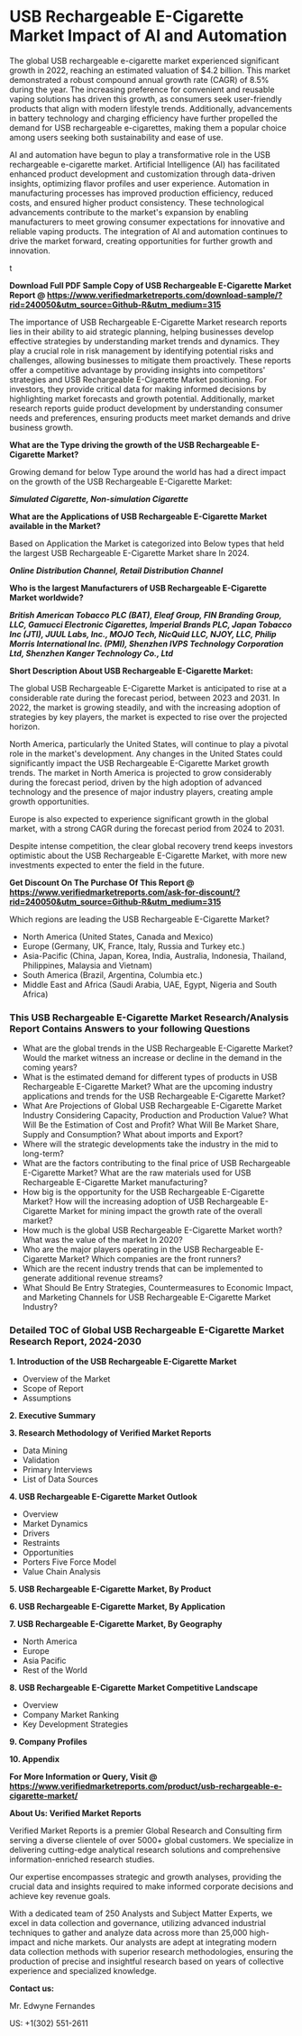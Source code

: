 <meta name="title" content="Global USB Rechargeable E-Cigarette Market Impact of AI and Automation"><meta name="description" content="The global USB rechargeable e-cigarette market experienced significant growth in 2022, reaching an estimated valuation of $4.2 billion. This market demonstrated a robu"><meta name="title" content="USB Rechargeable E-Cigarette Market Size, Share, Scope, Trends, Growth, Opportunities, Analysis, Forecast"><h1>USB Rechargeable E-Cigarette Market Impact of AI and Automation</h1><p>The global USB rechargeable e-cigarette market experienced significant growth in 2022, reaching an estimated valuation of $4.2 billion. This market demonstrated a robust compound annual growth rate (CAGR) of 8.5% during the year. The increasing preference for convenient and reusable vaping solutions has driven this growth, as consumers seek user-friendly products that align with modern lifestyle trends. Additionally, advancements in battery technology and charging efficiency have further propelled the demand for USB rechargeable e-cigarettes, making them a popular choice among users seeking both sustainability and ease of use.</p><p>AI and automation have begun to play a transformative role in the USB rechargeable e-cigarette market. Artificial Intelligence (AI) has facilitated enhanced product development and customization through data-driven insights, optimizing flavor profiles and user experience. Automation in manufacturing processes has improved production efficiency, reduced costs, and ensured higher product consistency. These technological advancements contribute to the market's expansion by enabling manufacturers to meet growing consumer expectations for innovative and reliable vaping products. The integration of AI and automation continues to drive the market forward, creating opportunities for further growth and innovation.</p>t</p><p id="" class=""><strong>Download Full PDF Sample Copy of USB Rechargeable E-Cigarette Market Report @ <a href="https://www.verifiedmarketreports.com/download-sample/?rid=240050&utm_source=Github-R&utm_medium=315" target="_blank">https://www.verifiedmarketreports.com/download-sample/?rid=240050&utm_source=Github-R&utm_medium=315</a></strong></p><p>The importance of&nbsp;USB Rechargeable E-Cigarette Market research reports lies in their ability to aid strategic planning, helping businesses develop effective strategies by understanding market trends and dynamics. They play a crucial role in risk management by identifying potential risks and challenges, allowing businesses to mitigate them proactively. These reports offer a competitive advantage by providing insights into competitors' strategies and USB Rechargeable E-Cigarette Market positioning. For investors, they provide critical data for making informed decisions by highlighting market forecasts and growth potential. Additionally, market research reports guide product development by understanding consumer needs and preferences, ensuring products meet market demands and drive business growth.</p><p><strong>What are the&nbsp;Type driving the growth of the USB Rechargeable E-Cigarette Market?</strong></p><p id="" class="">Growing demand for below Type around the world has had a direct impact on the growth of the USB Rechargeable E-Cigarette Market:</p><em><strong>Simulated Cigarette, Non-simulation Cigarette</strong></em></p><strong>What are the&nbsp;Applications&nbsp;of USB Rechargeable E-Cigarette Market available in the Market?</strong></p><p id="" class="">Based on Application the Market is categorized into Below types that held the largest USB Rechargeable E-Cigarette Market share In 2024.</p><em><strong>Online Distribution Channel, Retail Distribution Channel</strong></em></p><strong>Who is the largest Manufacturers of USB Rechargeable E-Cigarette Market worldwide?</strong></p><p><em><strong>British American Tobacco PLC (BAT), Eleaf Group, FIN Branding Group, LLC, Gamucci Electronic Cigarettes, Imperial Brands PLC, Japan Tobacco Inc (JTI), JUUL Labs, Inc., MOJO Tech, NicQuid LLC, NJOY, LLC, Philip Morris International Inc. (PMI), Shenzhen IVPS Technology Corporation Ltd, Shenzhen Kanger Technology Co., Ltd</strong></em></p><p id="" class=""><strong>Short Description About USB Rechargeable E-Cigarette Market:</strong></p><p>The global USB Rechargeable E-Cigarette Market is anticipated to rise at a considerable rate during the forecast period, between 2023 and 2031. In 2022, the market is growing steadily, and with the increasing adoption of strategies by key players, the market is expected to rise over the projected horizon.</p><p>North America, particularly the United States, will continue to play a pivotal role in the market's development. Any changes in the United States could significantly impact the USB Rechargeable E-Cigarette Market growth trends. The market in North America is projected to grow considerably during the forecast period, driven by the high adoption of advanced technology and the presence of major industry players, creating ample growth opportunities.</p><p>Europe is also expected to experience significant growth in the global market, with a strong CAGR during the forecast period from 2024 to 2031.</p><p>Despite intense competition, the clear global recovery trend keeps investors optimistic about the USB Rechargeable E-Cigarette Market, with more new investments expected to enter the field in the future.</p><p id="" class=""><strong>Get Discount On The Purchase Of This Report @ <a href="https://www.verifiedmarketreports.com/ask-for-discount/?rid=240050&utm_source=Github-R&utm_medium=315" target="_blank">https://www.verifiedmarketreports.com/ask-for-discount/?rid=240050&utm_source=Github-R&utm_medium=315</a></strong></p>Which regions are leading the USB Rechargeable E-Cigarette Market?</p><ul><li>North America (United States, Canada and Mexico)</li><li>Europe (Germany, UK, France, Italy, Russia and Turkey etc.)</li><li>Asia-Pacific (China, Japan, Korea, India, Australia, Indonesia, Thailand, Philippines, Malaysia and Vietnam)</li><li>South America (Brazil, Argentina, Columbia etc.)</li><li>Middle East and Africa (Saudi Arabia, UAE, Egypt, Nigeria and South Africa)</li></ul><h3 id="" class="">This USB Rechargeable E-Cigarette Market Research/Analysis Report Contains Answers to your following Questions</h3><ul><li>What are the global trends in the USB Rechargeable E-Cigarette Market? Would the market witness an increase or decline in the demand in the coming years?</li><li>What is the estimated demand for different types of products in USB Rechargeable E-Cigarette Market? What are the upcoming industry applications and trends for the USB Rechargeable E-Cigarette Market?</li><li>What Are Projections of Global USB Rechargeable E-Cigarette Market Industry Considering Capacity, Production and Production Value? What Will Be the Estimation of Cost and Profit? What Will Be Market Share, Supply and Consumption? What about imports and Export?</li><li>Where will the strategic developments take the industry in the mid to long-term?</li><li>What are the factors contributing to the final price of USB Rechargeable E-Cigarette Market? What are the raw materials used for USB Rechargeable E-Cigarette Market manufacturing?</li><li>How big is the opportunity for the USB Rechargeable E-Cigarette Market? How will the increasing adoption of USB Rechargeable E-Cigarette Market for mining impact the growth rate of the overall market?</li><li>How much is the global USB Rechargeable E-Cigarette Market worth? What was the value of the market In 2020?</li><li>Who are the major players operating in the USB Rechargeable E-Cigarette Market? Which companies are the front runners?</li><li>Which are the recent industry trends that can be implemented to generate additional revenue streams?</li><li>What Should Be Entry Strategies, Countermeasures to Economic Impact, and Marketing Channels for USB Rechargeable E-Cigarette Market Industry?</li></ul><h3 id="" class="">Detailed TOC of Global USB Rechargeable E-Cigarette Market Research Report, 2024-2030</h3><p id="" class=""><strong>1. Introduction of the USB Rechargeable E-Cigarette Market</strong></p><ul><li>Overview of the Market</li><li>Scope of Report</li><li>Assumptions</li></ul><p id="" class=""><strong>2. Executive Summary</strong></p><p id="" class=""><strong>3. Research Methodology of Verified Market Reports</strong></p><ul><li>Data Mining</li><li>Validation</li><li>Primary Interviews</li><li>List of Data Sources</li></ul><p id="" class=""><strong>4. USB Rechargeable E-Cigarette Market Outlook</strong></p><ul><li>Overview</li><li>Market Dynamics</li><li>Drivers</li><li>Restraints</li><li>Opportunities</li><li>Porters Five Force Model</li><li>Value Chain Analysis</li></ul><p id="" class=""><strong>5. USB Rechargeable E-Cigarette Market, By Product</strong></p><p id="" class=""><strong>6. USB Rechargeable E-Cigarette Market, By Application</strong></p><p id="" class=""><strong>7. USB Rechargeable E-Cigarette Market, By Geography</strong></p><ul><li>North America</li><li>Europe</li><li>Asia Pacific</li><li>Rest of the World</li></ul><p id="" class=""><strong>8. USB Rechargeable E-Cigarette Market Competitive Landscape</strong></p><ul><li>Overview</li><li>Company Market Ranking</li><li>Key Development Strategies</li></ul><p id="" class=""><strong>9. Company Profiles</strong></p><p id="" class=""><strong>10. Appendix</strong></p><p id="" class=""><strong>For More Information or Query, Visit @ <a href="https://www.verifiedmarketreports.com/product/usb-rechargeable-e-cigarette-market/" target="_blank">https://www.verifiedmarketreports.com/product/usb-rechargeable-e-cigarette-market/</a></strong></p><p id="" class=""><strong>About Us: Verified Market Reports</strong></p><p id="" class="">Verified Market Reports is a premier Global Research and Consulting firm serving a diverse clientele of over 5000+ global customers. We specialize in delivering cutting-edge analytical research solutions and comprehensive information-enriched research studies.</p><p id="" class="">Our expertise encompasses strategic and growth analyses, providing the crucial data and insights required to make informed corporate decisions and achieve key revenue goals.</p><p id="" class="">With a dedicated team of 250 Analysts and Subject Matter Experts, we excel in data collection and governance, utilizing advanced industrial techniques to gather and analyze data across more than 25,000 high-impact and niche markets. Our analysts are adept at integrating modern data collection methods with superior research methodologies, ensuring the production of precise and insightful research based on years of collective experience and specialized knowledge.</p><p id="" class=""><strong>Contact us:</strong></p><p id="" class="">Mr. Edwyne Fernandes</p><p id="" class="">US: +1(302) 551-2611</p>